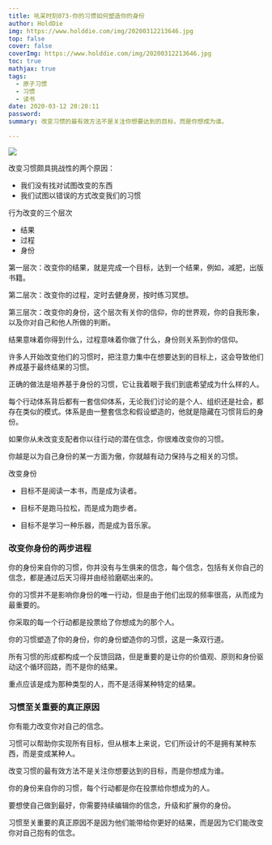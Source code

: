 ```yaml
---
title: 吼呆时刻073-你的习惯如何塑造你的身份
author: HoldDie
img: https://www.holddie.com/img/20200312213646.jpg
top: false
cover: false
coverImg: https://www.holddie.com/img/20200312213646.jpg
toc: true
mathjax: true
tags:
  - 原子习惯
  - 习惯
  - 读书
date: 2020-03-12 20:28:11
password:
summary: 改变习惯的最有效方法不是关注你想要达到的目标，而是你想成为谁。

---
```




![](https://www.holddie.com/img/20200312213646.jpg)



改变习惯颇具挑战性的两个原因：

- 我们没有找对试图改变的东西
- 我们试图以错误的方式改变我们的习惯



行为改变的三个层次

- 结果
- 过程
- 身份



第一层次：改变你的结果，就是完成一个目标，达到一个结果，例如，减肥，出版书籍。

第二层次：改变你的过程，定时去健身房，按时练习冥想。

第三层次：改变你的身份，这个层次有关你的信仰，你的世界观，你的自我形象，以及你对自己和他人所做的判断。



结果意味着你得到什么，过程意味着你做了什么，身份则关系到你的信仰。

许多人开始改变他们的习惯时，把注意力集中在想要达到的目标上，这会导致他们养成基于最终结果的习惯。

正确的做法是培养基于身份的习惯，它让我着眼于我们到底希望成为什么样的人。

每个行动体系背后都有一套信仰体系，无论我们讨论的是个人、组织还是社会，都存在类似的模式。体系是由一整套信念和假设塑造的，他就是隐藏在习惯背后的身份。

如果你从未改变支配者你以往行动的潜在信念，你很难改变你的习惯。

你越是以为自己身份的某一方面为傲，你就越有动力保持与之相关的习惯。



改变身份

- 目标不是阅读一本书，而是成为读者。

- 目标不是跑马拉松，而是成为跑步者。

- 目标不是学习一种乐器，而是成为音乐家。



### 改变你身份的两步进程

你的身份来自你的习惯，你并没有与生俱来的信念，每个信念，包括有关你自己的信念，都是通过后天习得并由经验磨砺出来的。

你的习惯并不是影响你身份的唯一行动，但是由于他们出现的频率很高，从而成为最重要的。

你采取的每一个行动都是投票给了你想成为的那个人。

你的习惯塑造了你的身份，你的身份塑造你的习惯，这是一条双行道。

所有习惯的形成都构成一个反馈回路，但是重要的是让你的价值观、原则和身份驱动这个循环回路，而不是你的结果。

重点应该是成为那种类型的人，而不是活得某种特定的结果。

### 习惯至关重要的真正原因

你有能力改变你对自己的信念。

习惯可以帮助你实现所有目标，但从根本上来说，它们所设计的不是拥有某种东西，而是变成某种人。

改变习惯的最有效方法不是关注你想要达到的目标，而是你想成为谁。

你的身份来自你的习惯，每个行动都是你在投票给你想成为的人。

要想使自己做到最好，你需要持续编辑你的信念，升级和扩展你的身份。

习惯至关重要的真正原因不是因为他们能带给你更好的结果，而是因为它们能改变你对自己抱有的信念。

